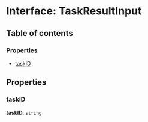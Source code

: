 # Interface: TaskResultInput

## Table of contents

### Properties

* [taskID](/auto-docs/interface/interfaces/TaskResultInput.md#taskid)

## Properties

### taskID

**taskID**: `string`
